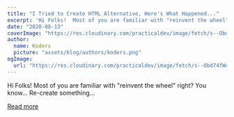 ```yaml
---
title: "I Tried to Create HTML Alternative, Here's What Happened..."
excerpt: 'Hi Folks!  Most of you are familiar with "reinvent the wheel" right? You know... Re-create something...'
date: "2020-08-13"
coverImage: "https://res.cloudinary.com/practicaldev/image/fetch/s--Obd74fWq--/c_imagga_scale,f_auto,fl_progressive,h_420,q_auto,w_1000/https://dev-to-uploads.s3.amazonaws.com/i/o2c9s26ww2o7mhlshwce.png"
author:
  name: Koders
  picture: "assets/blog/authors/koders.png"
ogImage:
  url: "https://res.cloudinary.com/practicaldev/image/fetch/s--Obd74fWq--/c_imagga_scale,f_auto,fl_progressive,h_420,q_auto,w_1000/https://dev-to-uploads.s3.amazonaws.com/i/o2c9s26ww2o7mhlshwce.png"
---
```


Hi Folks! Most of you are familiar with "reinvent the wheel" right? You know... Re-create something...

[Read more](https://dev.to/thorx86/i-tried-to-create-html-alternative-here-s-what-happened-2702)
